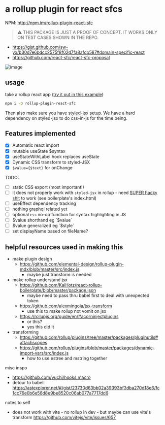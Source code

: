 # a rollup plugin for react sfcs

NPM: http://npm.im/rollup-plugin-react-sfc

> ⚠️ THIS PACKAGE IS JUST A PROOF OF CONCEPT. IT WORKS ONLY ON TEST CASES SHOWN IN THE REPO.

- https://gist.github.com/sw-yx/b30d7e6bdcc2575f8f02d7fa8afcb587#domain-specific-react
- https://github.com/react-sfc/react-sfc-proposal

![image](https://user-images.githubusercontent.com/6764957/89126435-3c8c9900-d518-11ea-93b2-9f2f7df14db5.png)


## usage

take a rollup react app ([try it out in this example](https://github.com/sw-yx/rollup-react-boilerplate))

```bash
npm i -D rollup-plugin-react-sfc  
```

Then also make sure you have [styled-jsx](https://github.com/vercel/styled-jsx) setup. We have a hard dependency on styled-jsx to do css-in-js for the time being.

## Features implemented

- [x] Automatic react import
- [x] mutable useState $syntax
- [x] useStateWithLabel hook replaces useState
- [x] Dynamic CSS transform to styled-JSX
- [x] `$value={$text}` for onChange

TODO:

- [ ] static CSS export (most important!)
- [ ] it does not properly work with `styled-jsx` in rollup - need [SUPER hacky shit](https://twitter.com/swyx/status/1290055528068952064) to work (see boilerplate's index.html)
- [ ] useEffect dependency tracking
- [ ] nothing graphql related yet
- [ ] optional `css` no-op function for syntax highlighting in JS
- [ ] $value shorthand eg `$value`
- [ ] $value generalized eg `$style`
- [ ] set displayName based on fileName?

## helpful resources used in making this

- make plugin design
  - https://github.com/elemental-design/rollup-plugin-mdx/blob/master/src/index.js
    - maybe just transform is needed 
- make rollup understand jsx
  - https://github.com/KaiHotz/react-rollup-boilerplate/blob/master/package.json
    - maybe need to pass thru babel first to deal with unexpected token
  - https://github.com/alexmingoia/jsx-transform
    - use this to make rollup not vomit on jsx
  - https://rollupjs.org/guide/en/#acorninjectplugins
    - or this? 
    - yes this did it
- transforming
  - https://github.com/rollup/plugins/tree/master/packages/pluginutils#attachscopes
  - https://github.com/rollup/plugins/blob/master/packages/dynamic-import-vars/src/index.js
    - how to use estree and mstring together

misc inspo
- https://github.com/yuchi/hooks.macro
- detour to babel: https://astexplorer.net/#/gist/23730d63bb02a39393bf3dba270d18e6/fc1cc76e0b6e56d8e9be8520c06ab077a7717dd6


notes to self

- does not work with vite - no rollup in dev - but maybe can use vite's transform https://github.com/vitejs/vite/issues/657
